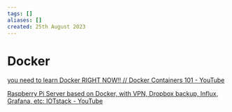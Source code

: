 ```yaml
---
tags: []
aliases: []
created: 25th August 2023
---
```


# Docker

[you need to learn Docker RIGHT NOW!! // Docker Containers 101 - YouTube](https://www.youtube.com/watch?v=eGz9DS-aIeY)

[Raspberry Pi Server based on Docker, with VPN, Dropbox backup, Influx, Grafana, etc: IOTstack - YouTube](https://youtu.be/a6mjt8tWUws?si=DCMZr1niQfqRgf5T)
